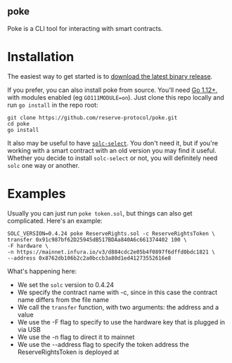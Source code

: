 poke
---

Poke is a CLI tool for interacting with smart contracts.

# Installation

The easiest way to get started is to [download the latest binary release](https://dl.equinox.io/reserve-protocol/poke/stable). 

If you prefer, you can also install poke from source. You'll need [Go 1.12+](https://golang.org/dl/), with modules enabled (eg `GO111MODULE=on`). Just clone this repo locally and run `go install` in the repo root:

    git clone https://github.com/reserve-protocol/poke.git
    cd poke
    go install

It also may be useful to have [`solc-select`](https://github.com/crytic/solc-select). You don't need it, but if you're working with a smart contract with an old version you may find it useful. Whether you decide to install `solc-select` or not, you will definitely need `solc` one way or another. 

# Examples

Usually you can just run `poke token.sol`, but things can also get complicated. Here's an example:

    SOLC_VERSION=0.4.24 poke ReserveRights.sol -c ReserveRightsToken \
    transfer 0x91c987bf62D25945dB517BDAa840A6c661374402 100 \
    -F hardware \
    -n https://mainnet.infura.io/v3/d884cdc2e05b4f0897f6dffd0bdc1821 \
    --address 0x8762db106b2c2a0bccb3a80d1ed41273552616e8

What's happening here:
- We set the `solc` version to 0.4.24
- We specify the contract name with -c, since in this case the contract name differs from the file name
- We call the `transfer` function, with two arguments: the address and a value
- We use the -F flag to specify to use the hardware key that is plugged in via USB
- We use the -n flag to direct it to mainnet
- We use the --address flag to specify the token address the ReserveRightsToken is deployed at
